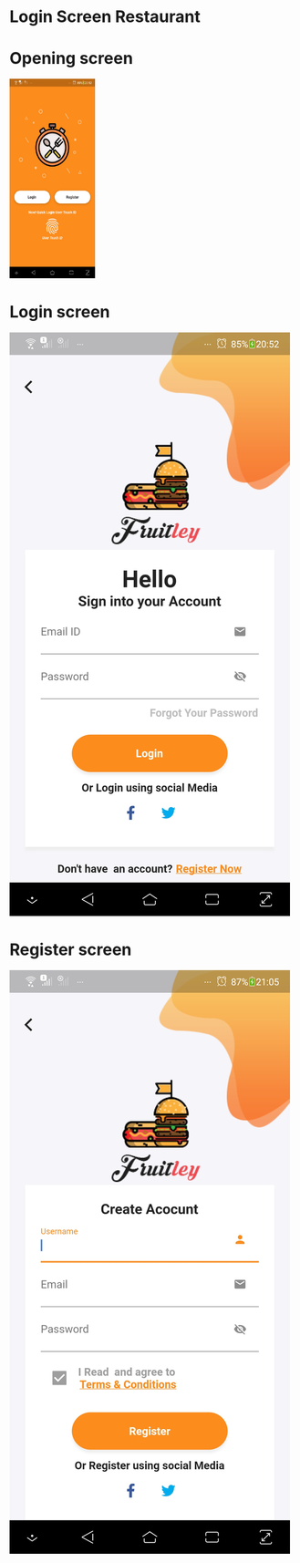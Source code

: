 # Login Screen Restaurant

# Opening screen
<img src="assets/1.jpg" height="350" width="150">


# Login screen
![](assets/2.jpg)

# Register screen
![](assets/3.jpg)